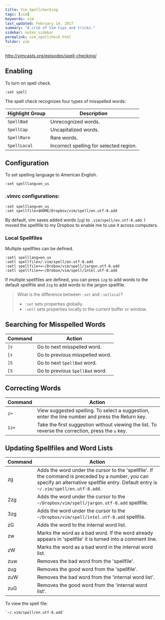 ```yaml
---
title: Vim Spellchecking 
tags: [vim]
keywords: vim 
last_updated: February 14, 2017
summary: "A crib of Vim tips and tricks."
sidebar: notes_sidebar
permalink: vim_spellcheck.html
folder: vim 
---
```


<http://vimcasts.org/episodes/spell-checking/>

## Enabling

To turn on spell check.

```
:set spell
```
The spell check recognizes four types of misspelled words:

Highlight Group | Description 
------- | ------
`SpellBad`      | Unrecognized words.
`SpellCap` | Uncapitalized words.
`SpellRare` | Rare words.
`SpellLocal` | Incorrect spelling for selected region.


## Configuration

To set spelling language to American English.

```
:set spelllang=en_us
```

### .vimrc configurations:

```
:set spelllang=en_us
:set spellfile=$HOME/Dropbox/vim/spell/en.utf-8.add
```
By default, vim saves added words (`zg`) to `.vim/spell/en.utf-8.add`. I moved the spellfile to my Dropbox to enable me to use it across computers.

### Local Spellfiles
Multiple spellfiles can be defined.

```
:setl spelllang=en_us
:setl spellfile=/.vim/spell/en.utf-8.add
:setl spellfile+=~/Drobox/vim/spell/jargon.utf-8.add
:setl spellfile+=~/Drobox/vim/spell/intel.utf-8.add
```

If multiple spellfiles are defined, you can press `1zg` to add words to the default spellfile and `2zg` to add words to the jargon spellfile.

> What is the difference between `:set` and `:setlocal`? 
>
> - `:set` sets properties globally.
> - `:setl` sets properties locally to the current buffer or window.

## Searching for Misspelled Words 

Command | Action
------- | ------
`]s`      | Go to next misspelled word.
`[s`      | Go to previous misspelled word.
`]S`      | Go to next `SpellBad` word.
`[S`      | Go to previous `SpellBad`  word.

## Correcting Words

Command | Action
------- | ------
`z=`      | View suggested spelling. To select a suggestion, enter the line number and press the Return key.
`1z=`      | Take the first suggestion without viewing the list. To reverse the correction,  press the `u` key.

## Updating Spellfiles and Word Lists

Command | Action
------- | ------
zg  |     			Adds the word under the cursor to the 'spellfile'. If the command is preceded by a number, you can specify an alternative spellfile entry. Default entry is `~/.vim/spell/en.utf-8.add`.   
2zg  |     			Adds the word under the cursor to the `~/Dropbox/vim/spell/jargon.utf-8.add` spellfile. 
3zg  |     			Adds the word under the cursor to the `~/Dropbox/vim/spell/intel.utf-8.add` spellfile. 
zG	| 		Adds the word to the internal word list.
zw	| 		Marks the word as a bad word. If the word already appears in 'spellfile' it is turned into a comment line.  
zW	| 		Marks the word as a bad word in the internal word list.
zuw |		Removes the bad word from the 'spellfile'.
zug |		Removes the good word from the 'spellfile'.
zuW |		Removes the bad word from the 'internal word list'.		
zuG |		Removes the good word from the 'internal word list'.

To view the spell file:

```
`~/.vim/spell/en.utf-8.add`
```
